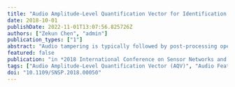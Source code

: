 ```yaml
---
title: "Audio Amplitude-Level Quantification Vector for Identification of Audio Post-Processing Operation"
date: 2018-10-01
publishDate: 2022-11-01T13:07:56.825726Z
authors: ["Zekun Chen", "admin"]
publication_types: ["1"]
abstract: "Audio tampering is typically followed by post-processing operations to mask the artifacts potentially perceptible by human ears and blur the traces of tampering. However, research on the issue of audio post-processing identification is still a blanket. This paper mainly introduces a method to identify audio post-processing operations. A new audio feature - Audio Amplitude-Level Quantification Vector (AQV) is proposed, then the probability distributions of AQV of audio are calculated and extracted as audio features which are then used for identification of various audio processing. During the detection, the K-Nearest Neighbors (KNN) classifier is applied for classification. Experimental results show that the proposed AQV method can not only verify the authenticity of the speech audio, but also have a significant effect on identifying different types of post-processing operations."
featured: false
publication: "in *2018 International Conference on Sensor Networks and Signal Processing (SNSP)*"
tags: ["Audio Amplitude-Level Quantification Vector (AQV)", "Audio Feature", "Audio Post-processing Detection", "Classification algorithms", "Digital audio players", "Feature extraction", "Gold", "K-Nearest Neighbors (KNN)", "Support vector machines", "Testing", "Training"]
doi: "10.1109/SNSP.2018.00050"
---
```


